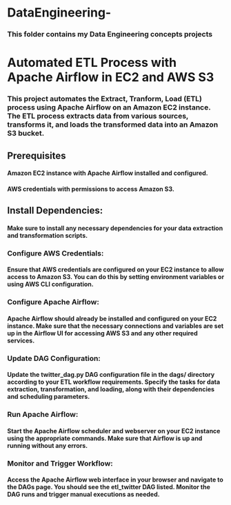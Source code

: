 # DataEngineering-
### This folder contains my Data Engineering concepts projects 

# Automated ETL Process with Apache Airflow in EC2 and AWS S3
### This project automates the Extract, Tranform, Load (ETL) process using Apache Airflow on an Amazon EC2 instance. The ETL process extracts data from various sources, transforms it, and loads the transformed data into an Amazon S3 bucket.

## Prerequisites 
#### Amazon EC2 instance with  Apache Airflow installed and configured.
#### AWS credentials with permissions to access Amazon S3.

## Install Dependencies:
#### Make sure to install any necessary dependencies for your data extraction and transformation scripts.

### Configure AWS Credentials:

#### Ensure that AWS credentials are configured on your EC2 instance to allow access to Amazon S3. You can do this by setting environment variables or using AWS CLI configuration.

### Configure Apache Airflow:

#### Apache Airflow should already be installed and configured on your EC2 instance. Make sure that the necessary connections and variables are set up in the Airflow UI for accessing AWS S3 and any other required services.

### Update DAG Configuration:

#### Update the twitter_dag.py DAG configuration file in the dags/ directory according to your ETL workflow requirements. Specify the tasks for data extraction, transformation, and loading, along with their dependencies and scheduling parameters.

### Run Apache Airflow:

#### Start the Apache Airflow scheduler and webserver on your EC2 instance using the appropriate commands. Make sure that Airflow is up and running without any errors.

### Monitor and Trigger Workflow:

#### Access the Apache Airflow web interface in your browser and navigate to the DAGs page. You should see the etl_twitter DAG listed. Monitor the DAG runs and trigger manual executions as needed.

